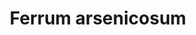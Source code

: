 ---
title: Ferrum arsenicosum
short_name: ferr-ar.
slug: ferrum_arsenicosum
category: general
cirillic: Феррум арсеникозум, соль железа и мышьяковой кислоты FeAsO4, Fe3(AsO4)2 
base_description: Арсенат железа
image: ferrum_arsenicosum.png
miasm: Псора
group: Соли

key_characteristic: |
  ###

typical_features:
typical_features_images:
typical_features_captions:

description: |
  **Арсенат железа** — это неорганическое соединение, соль **железа** и **мышьяковой кислоты**, которая существует в двух основных формах: **арсенат железа(II) (FeAsO4)** и **арсенат железа(III) (Fe3(AsO4)2)**.<br>
  Это токсичное вещество, нерастворимое в воде, используемое, например, в некоторых видах **минеральных удобрений** и **пестицидов**, но также являющееся опасным из-за содержания мышьяка.
  
  🔵 **Кент Дж. Т.**
  
  🔸 Жалобы в целом усиливаются утром при пробуждении; после полудня; вечером; до и после полуночи, ночью. Отвращение к свежему воздуху; состояние ухудшается на свежем воздухе. Общее физическое беспокойство. Хлороз. Анемия. Хорея у анемичных субъектов. 
  В целом хуже от холодного воздуха, и пациент очень чувствителен к холоду; ухудшение при замерзании, в холодном помещении. Легко простуживается. Слабость жизненной силы вследствие малярии или врождённого туберкулёза. Эпилептиформные судороги, тонические спазмы. 
  Расширение кровеносных сосудов. Наружные и внутренние отёки. Многие жалобы возникают или усиливаются после еды. Истощение. Пациенты легко падают в обморок. Больной для еды выбирает легкоусвояемые продукты. Масло вызывает расстройство во всём организме. 
  Ухудшение от холодных напитков, жирного, кислого, маринованного. Ощущение переполненности. Склонность к геморрагиям. Уплотнение воспалённых частей. Воспаление органов и лимфоузлов. Повышенная физическая раздражимость. Чувствительность к сотрясению. Подёргивание в мышцах. 
  Вялость, желание лечь. Последствия кровотечений и потери физиологических жидкостей. В положении лёжа ухудшаются многие симптомы. Чем больше пациент лежит, тем более беспокойным он становится, это вынуждает его подниматься и ходить туда-сюда. 
  Движение ухудшает состояние воспалённых органов, но улучшает общее состояние пациента. Желание двигаться. Катаральные воспаления. Онемение кистей, стоп и болезненных частей тела. Приливы крови к телу и голове. Боли в костях. Тянущие, давящие паралитические боли. 
  Болезненность; боль, как от ушиба; колющие, рвущие боли. Периодичность жалоб. Потение не облегчает симптомов. Полнокровные субъекты. Пульсация во всём теле и отдельных частях; пульсирующие боли. Глубоко действующее антипсорическое лекарство. Большинство жалоб усиливается в покое. 
  Лекарство хорошо подходит в случаях малярии, когда больной принял большое количество хинина. Расслабление всей мышечной системы с ощущением тяжести во всём теле. Ухудшение от физического усилия или бега, однако умеренная подвижность вызывает улучшение. Чувствительность к боли. 
  Ухудшение от длительного неподвижного сидения, хотя сразу после того, как больной сядет, ему становится лучше. Некоторые симптомы возникают во время сна или при пробуждении. Длительное неподвижное нахождение больного в положении стоя ухудшает состояние. 
  Сильное опухание поражённых частей. Отёки. Дрожание. Варикозное расширение вен. Длительная ходьба вызывает слабость. Медленная непродолжительная ходьба улучшает состояние, а ходьба на холоде и быстрая ходьба ухудшают его. 
  Сильная общая слабость: вечером; вследствие малярии; из-за потери физиологических жидкостей; от напряжения или ходьбы; паралитическая слабость. Жалобы усиливаются зимой, на холоде, на холодном ветру.<br>
  🔸 Раздражительность возникает, когда пациенту противоречат. Тревога ночью. Тревога, будто виновен в совершении преступления, со страхом, во время лихорадки. Радостный. Трудно сосредоточиться. Заторможенность по утрам при пробуждении; вечером. Добросовестный в мелочах. 
  Думает о смерти. Недовольный. Рассеянный. Возбудимый. Страх толпы, смерти, зла, людей. Забывчивость. Истеричность. Равнодушие. Нерешительность. Раздражительность. Смеющийся, весёлый. Чередование настроений и психических симптомов. Упрямый. Сварливый. 
  Ум поглощён религиозными переживаниями; угрызения совести. Беспокойство ночью, заставляющее вставать с постели. Мечется в постели во время жара. Выраженная тоска, вечером, в одиночестве. Сверхчувствителен к музыке. Серьёзное настроение. Оглушённость. Нерасположенность к беседе. 
  Звуки человеческой речи выводят пациента из себя. Чувствительность к человеческим голосам. Оцепенение. Помутнение сознания. Плаксивость.<br>
  🔸 Головокружения: с тенденцией к падению, при головной боли, при взгляде вниз, с тошнотой, при вставании. Пошатывание при ходьбе с потемнением в глазах.<br>
  🔸 Ощущение холода в волосистой части головы. Полнокровие мозга. Чувство натяжения в скальпе. Ощущение пустоты в голове. Чувство переполнения в голове. Выпадение волос. Жар в голове с ощущением холода в стопах. Приливы крови к голове. Тяжесть в голове, во лбу. Зуд кожи скальпа. 
  Страшные головные боли: утром, после полудня, вечером; усиливающиеся на холодном воздухе, ослабевающие на свежем воздухе. Катаральные головные боли. Боли в голове во время озноба. Улучшение от холодных компрессов. Головная боль с насморком. 
  Боли во время кашля, после еды, стучащие головные боли. Головные боли перед и во время менструации; при движении головы. Приступообразные; периодические; пульсирующие боли. Ухудшение от езды в экипаже; от встряхивания головой; в положении сидя.<br>
  🔸 Боли во лбу: больше справа; вечером; над глазами; в затылке. Боли в боковых отделах головы, справа; в висках, справа. Боли в висках и во лбу, в макушке. Сверлящие боли в висках. «взрывающие», тянущие, распирающие, рвущие боли. Давление во лбу, в висках. 
  Болезненность. Колющие боли в висках. Пульсация в голове; во лбу; в затылке; висках; макушке. Ощущение прохождения электрических разрядов через мозг.<br>
  🔸 Веки склеиваются за ночь. Выделение слизи из глаз. Тусклые глаза. Воспаление глаз скрофулёзного характера. Инъецированные склеры. Слёзотечение. Затруднение при открывании глаз. Боль в глазах: ноющая, жгучая, ощущение попавшего песка. Паралич зрительного нерва. Экзофтальм. 
  Покраснение глаз; век. Запавшие глаза. Отёки под глазами, отёки век. Желтизна склер. Дымка перед глазами.<br>
  🔸 Выделения из ушей, зловонные. Зуд. Шумы в ушах: звон, постукивание, рёв, свист. Боли в ушах. Колющие боли. Снижение зрения.<br>
  🔸 Хронический катар. Насморк. Выделения: кровянистые; корки; раздражающие; зелёные; гнойные; водянистые. Носовое кровотечение. Чиханье.<br>
  🔸 Тёмные круги вокруг глаз. Бледное, болезненное, землистого цвета, восковидное лицо. Болезненное, страдальческое выражение лица. Бледные губы. Во время озноба лицо краснеет. Желтушный цвет лица. Сухие губы. Жар в лице. Приливы жара, «лицо гиппократа». Боли в лице. Отёки на лице.<br>
  🔸 Кровоточивость рта и дёсен. Белый налёт на языке. Сухость во рту. Онемение языка. Жжение языка. Интенсивное слюновыделение. Гангренозный стоматит. Опухание дёсен. Горький, пресный, гнилостный, сладковатый вкус во рту.<br>
  🔸 Спазмы в глотке и ощущение удушья. Ощущение жара в горле. Комок в горле. Боль в горле при глотании. Жжение, саднение, першение. Затруднение при глотании.<br>
  🔸 Ощущение беспокойства в области желудка. Повышенный или даже волчий аппетит, несмотря на то что еда не вызывает удовольствия. Снижение аппетита. Отвращение к пище; мясу. Чувство сжатия. Сильнейшее желание хлеба, кислых продуктов. Растянутый желудок. 
  Отрыжка после еды: недостаточная, горькая, воздухом, съеденной пищей, зловонная, кислая. Изжога, чувство переполнения. Жар. Тошнота: перед едой, после еды, во время беременности. Боли: после холодных напитков, еды. Жжение, спазмы, давление после еды. Болезненность. Пульсация. 
  Сильная жажда. Также может быть отсутствие жажды при хронических болезнях.<br>
  🔸 Рвота: утром, ночью, после питья, кашля, еды, с головной болью, во время жара, при беременности. Рвота кровью, пищей, кислым.<br>
  🔸 Сокращение брюшных мышц. Распирание живота кишечными газами. Асцит. Метеоризм. Чувство переполнения. Бурчание в животе. Напряжение мышц брюшного пресса. Ощущение жара, тяжесть в животе. Воспаление в кишечнике. Зуд кожи живота. Полнокровие, застой и увеличение печени. 
  Боли в животе ночью, при кашле, после еды, во время менструации. Приступообразные боли. Тепло приносит облегчение. Боли в подреберьях, гипогастрии, печени, боку. Спазмы в животе перед дефекацией, вследствие метеоризма. Болезненность в гипогастрии, печени. 
  Ощущение нервного беспокойства в животе. Увеличение селезёнки и печени. Распирание в животе.<br>
  🔸 Запор. Спазмы. Диарея: утром, после полудня, после полуночи, ночью; жидкая, во время прорезывания зубов, после питья, от холодной воды, после еды, ухудшение при движении. Безболезненный понос. Метеоризм. Кровотечение из ануса. Наружные большие геморроидальные узлы. 
  Непроизвольная дефекация. Зуд ануса. Мокнутие в области ануса. Боли во время дефекации. Жжение во время и после опорожнения кишечника. Колющая боль. Тенезмы во время дефекации. Паралич прямой кишки. Выпадение прямой кишки во время опорожнения кишечника. 
  Неэффективные позывы до и после дефекации. Стул раздражающий, кровянистый, коричневый, частый, плотный, непереваренной пищей, слизистый, водянистый.<br>
  🔸 Боли в мочевом пузыре. Тенезмы. Постоянные позывы на мочеиспускание. Непроизвольное отхождение мочи по ночам.<br>
  🔸 Боли в почках.<br>
  🔸 Боли в уретре во время мочеиспускания.<br>
  🔸 Моча содержит белок, кровянистая, жгучая, при стоянии мутнеет, тёмная, красная, обильная, скудная, со слизистым осадком.<br>
  🔸 Выделение семенной жидкости.<br>
  🔸 Воспаление женских половых органов. Заболевания матки. Зуд гениталий. Бели: раздражающие, водянистые, белые. Аменорея. Менструальные выделения ярко-красные, обильные, тёмные, приходят слишком рано, болезненные, бледные, затягивающиеся, скудные, подавленные. 
  Маточное кровотечение. Боли в матке. Жжение половых губ. Выпадение матки.<br>
  🔸 Катаральное воспаление гортани и трахеи. Слизь в гортани и трахее. Жжение в дыхательных путях. Хрипы в дыхательном тракте. Охриплость. Потеря голоса. Остановка дыхания при кашле; астматического характера. Затруднение дыхания вечером, ночью, при кашле, в положении лёжа. 
  Дыхание шумное, короткое, с ощущением удушья. Предрасположенность к астматическим приступам после полуночи.<br>
  🔸 Кашель утром при вставании, вечером в постели, в положении лёжа, до полуночи, ночью, от холодного и свежего воздуха, от ходьбы на свежем воздухе; астматический кашель; хуже от глубокого вдоха, после питья. Сухой кашель по вечерам. Кашель после еды. 
  Изнуряющий кашель. Кашель при лихорадке, от раздражения в трахее. Влажный кашель усиливается от лежания; движения; при вставании на ноги; вынужден сесть. Спазматический кашель. Кашель усиливается от разговора. Щекочущий кашель: щекотание в гортани и трахее. Коклюш.<br>
  🔸 Мокрота отходит утром, днём, ночью; она кровянистая; с прожилками крови; обильная; отходит с трудом; в виде зелёноватой слизи; зловонная, гнойная, тошнотворная, гнилостная, сладковатая, густая, вязкая, беловатая, жёлтая.<br>
  🔸 Тревога в груди при симптомах со стороны сердца. Катаральное воспаление в грудной клетке. Чувство сжатия в груди, сердечные спазмы. Ощущение переполнения в грудной клетке. Лёгочное кровотечение. Жар в груди. Воспаление лёгких. 
  Шумы в сердце при сердечных заболеваниях и шумы, возникающие у анемичных пациентов. Ощущение сдавления в груди вечером. Боли в груди, при кашле, по бокам грудной клетки, в области грудины. Болезненность в грудной клетке, колющие боли при кашле. Ночные сердцебиения с чувством тревоги. 
  Спазмы в груди.<br>
  🔸 Ощущение холода в спине. Боли в спине ночью, при менструации, во время дефекации. Боли в области шеи, в грудном отделе позвоночника, в пояснице. Ноющие боли в спине. Боли, как от ушиба, в пояснице. Рвущие, пульсирующие боли в пояснице. Тугоподвижность шеи.<br>
  🔸 Холодные конечности, кисти и стопы. Спазмы в пальцах рук и ног. Судороги в кистях, бёдрах, икрах, стопах, подошвах. Синеватые ногти пальцев. Тяжесть в конечностях, стопах. Онемение кистей и пальцев рук; голеней, стоп. Боли в конечностях, суставах; ревматического характера. 
  Подагрические боли. Боли в верхних конечностях, ревматические, в плечевых суставах, локтях, запястьях, кистях. Боли в нижних конечностях. Ишиас, хуже ночью. Боли в бёдрах, паралитические боли, в коленях, лодыжках, стопах, пятках. Ноющие боли в конечностях. 
  Тянущие боли в руках, бёдрах. Болезненность в руках и ногах. Колющие боли в конечностях, плечевых и тазобедренных суставах, бёдрах. Рвущие боли в плечевых суставах, руках, бёдрах. Паралитическая слабость в конечностях. Беспокойство во всех конечностях, особенно в ногах. 
  Скованность в суставах рук, кистях и пальцах; в суставах ног, коленях и стопах. Опухание рук, кистей, коленей, лодыжек и стоп. Варикозные вены на ногах. Слабость в конечностях, суставах, коленях, голенях, лодыжках.<br>
  🔸 Тревожные сны. Беспокойство во сне. Сонливость после полудня и вечером. Бессонница до полуночи; с сонливостью. Раннее пробуждение.<br>
  🔸 У этого лекарства имеются озноб, жар и поты. Озноб утром, в полдень, вечером, ночью. Озноб даже в постели. Ежедневная и трёхдневная лихорадки. Озноб с дрожанием. Жар интенсивный, следует за ознобом, усиливается после полудня, вечером и сильнее всего ночью. 
  Жар после полуночи. Жар без озноба после полудня, вечером, ночью. Жар, перемежающийся с ознобом. Сухой жар. Приливы жара. Жар распространяется снизу вверх. Хроническая перемежающаяся лихорадка с увеличением печени и селезёнки. Внутренний жар с наружным ознобом. 
  Жар появляется после сна. Потливость днём и ночью. Потливость утром, ночью, во время тревоги, в постели, липкий пот, холодный пот, потливость при кашле, с сильным истощением, после еды, при малейшем усилии; длительная потливость; потливость в положении лёжа, при движении, утром; 
  обильный пот. Потливость во время и после сна; пот зловонный, кислый, оставляющий жёлтые пятна на белье; во время дефекации. Потоотделение ухудшает многие симптомы. Потливость утром, ночью, во время тревоги, в постели, липкий пот, холодный пот, потливость при кашле, 
  с сильным истощением, после еды, при малейшем усилии. Длительная потливость. Потливость в положении лёжа, при движении, утром. Обильный пот.<br>
  🔸 Жжение кожи. Холодность кожи. Печёночные пятна. Бледная кожа. Красные пятна. Желтизна. Кожа: сухость, чувствительность, болезненность, пастозность. Отёки. Язвы со жжением. Сухие бородавки.
  
  🔵 **Кларк**
  
  Арсенат железа. Железа диарсенат.
  Fe3(aso4)2.
  
  Hale был первым, кто назначил fe. ars. в разведении 2х анемичной девушке, которая тщетно лечилась двумя препаратами железом и мышьяком по методу старой школы, и немедленно получил хороший результат.<br>
  P. c. majumdar («ind. hom. rev.», v 104) с успехом использовал его в случаях увеличения печени и селезенки, сопровождавшихся лихорадкой. При отсутствии лихорадки лучше применять fe. iod. указаниями на fe. ars. являются: увеличение селезенки с высокой и длительной лихорадкой: когда температура повышена, лицо пациента краснеет и покрывается пoтом, в период отсутствия лихорадки лицо бледное.<br> 
  Отвращение к работе, ему трудно просто встать с постели. Запор или иногда жидкий стул. Стул состоит из непереваренной пищи и слизи. Жажды нет ни на одной стадии лихорадки. Длительный интенсивный жар со слабым жжением всего тела, истощение и слабость.<br> 
  majumdar сообщает о двух случаях, при которых был показан fe. аrs. [1] здоровый, сильный мужчина 25 лет поехал в бангладеш, в район, где очень распространена малярия, там он и перенес первый приступ лихорадки. Его лечили большими дозами хинина, которые на некоторое время подавили приступы, но тем не менее время от времени они возобновлялись. Через четыре года он вернулся домой другим человеком: бледным, истощенным, желтушным, печень и селезенка были резко увеличены (заполняли верхние отделы брюшной полости), плотные, болезненные при пальпации. Увеличенные печень и селезенка оставляли в животе мало места для желудка и кишечника. У него был стойкий запор, лихорадка, которая появлялась обычно днем, но не сопровождалась ни ознобом, ни жаждой, обильный пот не уменьшал лихорадку. Через три дня после назначения fe. ars. 6 наступило улучшение. Оно продолжалось в течение полутора месяцев, временами приостанавливаясь, через шесть месяцев он полностью выздоровел. [2] мальчик 15 лет страдал от лихорадки, сопровождавшейся увеличением селезенки. Увеличения печени не было. Волчий аппетит, но переваривание нарушено, жидкий стул непереваренной пищей. Длительная лихорадка, температура 3840°с, жжение во всем теле. Несильная жажда. Сильнейшее истощение. Был назначен fe. ars. 6 утром и вечером. В течение года пациент полностью вылечился. fe. ars. с успехом использовался и в случае альбуминурии.

description_images:
description_captions:

clinical_indications: |

etiology: |
  ✔ Последствия кровотечений и потери физиологических жидкостей.<br>
  ✔ Лекарство хорошо подходит в случаях малярии, когда больной принял большое количество хинина. 
remedy_miasms:
  - title: Псора
    image:
    alt:
    content: |
      Глубоко действующее антипсорическое лекарство. 
symptoms_by_system: |
  **Голова**<br>
  **Головокружения:** с тенденцией к падению, при головной боли, при взгляде вниз, с тошнотой, при вставании.<br> 
  Пошатывание при ходьбе с потемнением в глазах.<br>
  Ощущение холода в волосистой части головы.<br> 
  Полнокровие мозга.<br> 
  Чувство натяжения в скальпе.<br> 
  Ощущение пустоты в голове.<br> 
  Чувство переполнения в голове.<br> 
  Выпадение волос.<br>
  Жар в голове с ощущением холода в стопах.<br> 
  Приливы крови к голове.<br> 
  Тяжесть в голове, во лбу.<br> 
  Зуд кожи скальпа.<br> 
  **Страшные головные боли:** утром, после полудня, вечером; усиливающиеся на холодном воздухе, ослабевающие на свежем воздухе.<br> 
  Катаральные головные боли.<br> 
  Боли в голове во время озноба. Улучшение от холодных компрессов.<br> 
  Головная боль с насморком.<br> 
  Боли во время кашля, после еды, стучащие головные боли.<br> 
  Головные боли перед и во время менструации; при движении головы.<br> 
  Приступообразные; периодические; пульсирующие боли.<br> 
  Ухудшение от езды в экипаже; от встряхивания головой; в положении сидя.<br>
  **Боли во лбу:** больше справа; вечером; над глазами; в затылке.<br> 
  Боли в боковых отделах головы, справа; в висках, справа.<br> 
  Боли в висках и во лбу, в макушке.<br> 
  Сверлящие боли в висках. «взрывающие», тянущие, распирающие, рвущие боли.<br> 
  Давление во лбу, в висках. Болезненность. Колющие боли в висках. Пульсация в голове; во лбу; в затылке; висках; макушке. Ощущение прохождения электрических разрядов через мозг.<br>
  
  **Глаза**<br>
  Веки склеиваются за ночь.<br> 
  Выделение слизи из глаз.<br> 
  Тусклые глаза.<br> 
  Воспаление глаз скрофулёзного характера.<br> 
  Инъецированные склеры.<br> 
  Слёзотечение.<br> 
  Затруднение при открывании глаз.<br> 
  **Боль в глазах:** ноющая, жгучая, ощущение попавшего песка.<br> 
  Паралич зрительного нерва.<br> 
  Экзофтальм.<br> 
  Покраснение глаз; век.<br> 
  Запавшие глаза.<br> 
  Отёки под глазами, отёки век.<br> 
  Желтизна склер.<br> 
  Дымка перед глазами.<br>
  Снижение зрения.
  
  **Уши**<br>
  Выделения из ушей, зловонные.<br> 
  Зуд.<br> 
  Шумы в ушах: звон, постукивание, рёв, свист.<br> 
  Боли в ушах.<br> 
  Колющие боли.<br>
  
  **Нос**<br>
  Хронический катар.<br> 
  Насморк.<br> 
  **Выделения:** кровянистые; корки; раздражающие; зелёные; гнойные; водянистые.<br> 
  Носовое кровотечение.<br> 
  Чиханье.
  
  **Лицо**<br>
  Тёмные круги вокруг глаз.<br> 
  Бледное, болезненное, землистого цвета, восковидное лицо.<br> 
  Болезненное, страдальческое выражение лица.<br> 
  Бледные губы.<br> 
  Во время озноба лицо краснеет.<br> 
  Желтушный цвет лица.<br> 
  Сухие губы.<br> 
  Жар в лице.<br> 
  Приливы жара, «лицо гиппократа».<br> 
  Боли в лице.<br> 
  Отёки на лице.
  
  **Рот**<br>
  Кровоточивость рта и дёсен.<br> 
  Белый налёт на языке.<br> 
  Сухость во рту.<br> 
  Онемение языка.<br> 
  Жжение языка.<br>
  Интенсивное слюновыделение.<br> 
  Гангренозный стоматит.<br> 
  Опухание дёсен.<br> 
  Горький, пресный, гнилостный, сладковатый вкус во рту.
  
  **Горло**<br>
  Спазмы в глотке и ощущение удушья.<br> 
  Ощущение жара в горле.<br> 
  Комок в горле.<br> 
  Боль в горле при глотании.<br> 
  Жжение, саднение, першение.<br> 
  Затруднение при глотании.
  
  **Желудок**<br>
  Ощущение беспокойства в области желудка.<br> 
  Повышенный или даже волчий аппетит, несмотря на то что еда не вызывает удовольствия.<br> 
  Снижение аппетита.<br> 
  Отвращение к пище; мясу.<br> 
  Чувство сжатия.<br> 
  Сильнейшее желание хлеба, кислых продуктов.<br> 
  Растянутый желудок.<br> 
  **Отрыжка после еды:** недостаточная, горькая, воздухом, съеденной пищей, зловонная, кислая.<br> 
  Изжога, чувство переполнения.<br> 
  Жар.<br> 
  **Тошнота:** перед едой, после еды, во время беременности.<br> 
  **Боли:** после холодных напитков, еды.<br> 
  Жжение, спазмы, давление после еды.<br> 
  Болезненность.<br> 
  Пульсация.<br> 
  Сильная жажда. Также может быть отсутствие жажды при хронических болезнях.<br>
  **Рвота:** утром, ночью, после питья, кашля, еды, с головной болью, во время жара, при беременности.<br> 
  Рвота кровью, пищей, кислым.
  
  **Живот**<br>
  Сокращение брюшных мышц.<br> 
  Распирание живота кишечными газами.<br> 
  Асцит.<br> 
  Метеоризм.<br> 
  Чувство переполнения.<br> 
  Бурчание в животе.<br> 
  Напряжение мышц брюшного пресса.<br> 
  Ощущение жара, тяжесть в животе.<br> 
  Воспаление в кишечнике.<br> 
  Зуд кожи живота.<br> 
  Полнокровие, застой и увеличение печени.<br> 
  Боли в животе ночью, при кашле, после еды, во время менструации.<br> 
  Приступообразные боли. Тепло приносит облегчение.<br> 
  Боли в подреберьях, гипогастрии, печени, боку.<br> 
  Спазмы в животе перед дефекацией, вследствие метеоризма.<br> 
  Болезненность в гипогастрии, печени.<br> 
  Ощущение нервного беспокойства в животе.<br> 
  Увеличение селезёнки и печени.<br> 
  Распирание в животе.<br>
  Запор.<br> 
  Спазмы.<br> 
  Диарея: утром, после полудня, после полуночи, ночью; жидкая, во время прорезывания зубов, после питья, от холодной воды, после еды, ухудшение при движении. Безболезненный понос.<br> 
  Метеоризм.<br> 
  Кровотечение из ануса.<br> 
  Наружные большие геморроидальные узлы.<br> 
  Непроизвольная дефекация.<br> 
  Зуд ануса.<br> 
  Мокнутие в области ануса.<br> 
  Боли во время дефекации.<br> 
  Жжение во время и после опорожнения кишечника. Колющая боль.<br> 
  Тенезмы во время дефекации.<br> 
  Паралич прямой кишки.<br> 
  Выпадение прямой кишки во время опорожнения кишечника.<br> 
  Неэффективные позывы до и после дефекации.<br> 
  Стул раздражающий, кровянистый, коричневый, частый, плотный, непереваренной пищей, слизистый, водянистый.
  
  **Мочевая система**<br>
  Боли в мочевом пузыре.<br> 
  Тенезмы.<br> 
  Постоянные позывы на мочеиспускание.<br> 
  Непроизвольное отхождение мочи по ночам.<br>
  Боли в почках.<br>
  Боли в уретре во время мочеиспускания.<br>
  Моча содержит белок, кровянистая, жгучая, при стоянии мутнеет, тёмная, красная, обильная, скудная, со слизистым осадком.
  
  **Мужская половая система**<br>
  Выделение семенной жидкости.
  
  **Женская половая система**<br>
  Воспаление женских половых органов.<br> 
  Заболевания матки.<br> 
  Зуд гениталий.<br> 
  Бели: раздражающие, водянистые, белые.<br> 
  Аменорея.<br> 
  Менструальные выделения ярко-красные, обильные, тёмные, приходят слишком рано, болезненные, бледные, затягивающиеся, скудные, подавленные.<br> 
  Маточное кровотечение.<br> 
  Боли в матке.<br> 
  Жжение половых губ.<br> 
  Выпадение матки.
  
  **Гортань**<br>
  Катаральное воспаление гортани и трахеи.<br>
  Слизь в гортани и трахее.<br> 
  Жжение в дыхательных путях.<br> 
  Хрипы в дыхательном тракте.<br> 
  Охриплость. Потеря голоса.<br> 
  Остановка дыхания при кашле; астматического характера.<br> 
  Затруднение дыхания вечером, ночью, при кашле, в положении лёжа.<br> 
  Дыхание шумное, короткое, с ощущением удушья.<br> 
  Предрасположенность к астматическим приступам после полуночи.<br>
  Кашель утром при вставании, вечером в постели, в положении лёжа, до полуночи, ночью, от холодного и свежего воздуха, от ходьбы на свежем воздухе; астматический кашель; хуже от глубокого вдоха, после питья.<br> 
  Сухой кашель по вечерам.<br> 
  Кашель после еды.<br> 
  Изнуряющий кашель.<br> 
  Кашель при лихорадке, от раздражения в трахее.<br> 
  Влажный кашель усиливается от лежания; движения; при вставании на ноги; вынужден сесть.<br> 
  Спазматический кашель. Кашель усиливается от разговора.<br> 
  **Щекочущий кашель:** щекотание в гортани и трахее.<br> 
  Коклюш.<br>
  Мокрота отходит утром, днём, ночью; она кровянистая; с прожилками крови; обильная; отходит с трудом; в виде зелёноватой слизи; зловонная, гнойная, тошнотворная, гнилостная, сладковатая, густая, вязкая, беловатая, жёлтая.
  
  **Грудь**<br>
  Тревога в груди при симптомах со стороны сердца.<br> 
  Катаральное воспаление в грудной клетке.<br> 
  Чувство сжатия в груди, сердечные спазмы.<br> 
  Ощущение переполнения в грудной клетке.<br> 
  Лёгочное кровотечение.<br> 
  Жар в груди.<br> 
  Воспаление лёгких.<br> 
  Шумы в сердце при сердечных заболеваниях и шумы, возникающие у анемичных пациентов.<br> 
  Ощущение сдавления в груди вечером.<br> 
  Боли в груди, при кашле, по бокам грудной клетки, в области грудины.<br> 
  Болезненность в грудной клетке, колющие боли при кашле. Ночные сердцебиения с чувством тревоги.<br> 
  Спазмы в груди.
  
  **Спина**<br>
  Ощущение холода в спине.<br> 
  Боли в спине ночью, при менструации, во время дефекации.<br> 
  Боли в области шеи, в грудном отделе позвоночника, в пояснице.<br> 
  Ноющие боли в спине.<br> 
  Боли, как от ушиба, в пояснице.<br> 
  Рвущие, пульсирующие боли в пояснице.<br> 
  Тугоподвижность шеи.
  
  **Конечности**<br>
  Холодные конечности, кисти и стопы.<br> 
  Спазмы в пальцах рук и ног.<br> 
  Судороги в кистях, бёдрах, икрах, стопах, подошвах.<br> 
  Синеватые ногти пальцев.<br> 
  Тяжесть в конечностях, стопах.<br> 
  Онемение кистей и пальцев рук; голеней, стоп.<br> 
  Боли в конечностях, суставах; ревматического характера.<br> 
  Подагрические боли.<br> 
  Боли в верхних конечностях, ревматические, в плечевых суставах, локтях, запястьях, кистях.<br> 
  Боли в нижних конечностях.<br> 
  Ишиас, хуже ночью.<br> 
  Боли в бёдрах, паралитические боли, в коленях, лодыжках, стопах, пятках.<br> 
  Ноющие боли в конечностях.<br> 
  Тянущие боли в руках, бёдрах.<br> 
  Болезненность в руках и ногах.<br> 
  Колющие боли в конечностях, плечевых и тазобедренных суставах, бёдрах.<br> 
  Рвущие боли в плечевых суставах, руках, бёдрах.<br> 
  Паралитическая слабость в конечностях.<br> 
  Беспокойство во всех конечностях, особенно в ногах.<br> 
  Скованность в суставах рук, кистях и пальцах; в суставах ног, коленях и стопах.<br> 
  Опухание рук, кистей, коленей, лодыжек и стоп.<br> 
  Варикозные вены на ногах.<br> 
  Слабость в конечностях, суставах, коленях, голенях, лодыжках.
  
  **Сон**<br>
  Тревожные сны.<br> 
  Беспокойство во сне.<br> 
  Сонливость после полудня и вечером.<br> 
  Бессонница до полуночи; с сонливостью.<br> 
  Раннее пробуждение.
  
  **Лихорадка**<br>
  У этого лекарства имеются озноб, жар и поты. <br>
  Озноб утром, в полдень, вечером, ночью.<br> 
  Озноб даже в постели.<br> 
  Ежедневная и трёхдневная лихорадки.<br> 
  Озноб с дрожанием. <br>
  Жар интенсивный, следует за ознобом, усиливается после полудня, вечером и сильнее всего ночью.<br> 
  Жар после полуночи.<br> 
  Жар без озноба после полудня, вечером, ночью.<br> 
  Жар, перемежающийся с ознобом.<br> 
  Сухой жар.<br>
  Приливы жара.<br> 
  Жар распространяется снизу вверх.<br> 
  Хроническая перемежающаяся лихорадка с увеличением печени и селезёнки.<br> 
  Внутренний жар с наружным ознобом.<br> 
  Жар появляется после сна. Потливость днём и ночью.<br> 
  Потливость утром, ночью, во время тревоги, в постели, липкий пот, холодный пот, потливость при кашле, с сильным истощением, после еды, при малейшем усилии; длительная потливость; потливость в положении лёжа, при движении, утром; обильный пот.<br> 
  Потливость во время и после сна; пот зловонный, кислый, оставляющий жёлтые пятна на белье; во время дефекации.<br> 
  Потоотделение ухудшает многие симптомы.<br> 
  Потливость утром, ночью, во время тревоги, в постели, липкий пот, холодный пот, потливость при кашле, с сильным истощением, после еды, при малейшем усилии.<br> 
  Длительная потливость.<br> 
  Потливость в положении лёжа, при движении, утром.<br> 
  Обильный пот.
  
  **Кожа**<br>
  Жжение кожи.<br> 
  Холодность кожи.<br> 
  Печёночные пятна.<br> 
  Бледная кожа.<br> 
  Красные пятна.<br> 
  Желтизна.<br> 
  **Кожа:** сухость, чувствительность, болезненность, пастозность. 
  Отёки.<br> 
  Язвы со жжением.<br> 
  Сухие бородавки.
  
symptoms:
  common:
    - Общее физическое беспокойство
    - Хлороз
    - Анемия
    - Хорея у анемичных субъектов
    - Слабость жизненной силы вследствие малярии или врождённого туберкулёза
    - Эпилептиформные судороги, тонические спазмы
    - Расширение кровеносных сосудов
    - Наружные и внутренние отёки
    - Истощение. Пациенты легко падают в обморок
    - Склонность к геморрагиям
    - Уплотнение воспалённых частей
    - Воспаление органов и лимфоузлов 
    - Повышенная физическая раздражимость
    - Чувствительность к сотрясению
    - Подёргивание в мышцах
    - Вялость, желание лечь
    - Катаральные воспаления
    - Онемение кистей, стоп и болезненных частей тела
    - Приливы крови к телу и голове
    - Боли в костях
    - Тянущие, давящие паралитические боли
    - Болезненность; боль, как от ушиба; колющие, рвущие боли.
    - Пульсация во всём теле и отдельных частях, пульсирующие боли
    - Чувствительность к боли
    - Сильное опухание поражённых частей. Отёки. 
    - Дрожание
    - Варикозное расширение вен
  mental:
    - Раздражительность возникает, когда пациенту противоречат
    - Тревога ночью (‼️)
    - Радостный
    - Трудно сосредоточиться
    - Заторможенность по утрам при пробуждении; вечером
    - Добросовестный в мелочах
    - Думает о смерти
    - Недовольный
    - Рассеянный
    - Возбудимый
    - Страх толпы, смерти, зла, людей (‼️)
    - Забывчивость
    - Истеричность
    - Равнодушие
    - Нерешительность
    - Раздражительность (‼️)
    - Смеющийся, весёлый
    - Упрямый
    - Сварливый (‼️)
    - Беспокойство ночью, заставляющее вставать с постели (‼️)
    - Мечется в постели во время жара
    - Выраженная тоска, вечером, в одиночестве (‼️)
    - Сверхчувствителен к музыке (‼️)
    - Оглушённость
    - Серьёзное настроение
    - Нерасположенность к беседе (‼️)
    - Звуки человеческой речи выводят пациента из себя (‼️)
    - Чувствительность к человеческим голосам
    - Оцепенение
    - Помутнение сознания
    - Плаксивость
  particular:
    - Периодичность жалоб
    - Потение не облегчает симптомов
    - Тревога, будто виновен в совершении преступления, со страхом, во время лихорадки
    - Чередование настроений и психических симптомов
    - Ум поглощён религиозными переживаниями; угрызения совести

application: |

modalities:
  deterioration:
    - При пробуждении; после полудня; вечером; до и после полуночи, ночью, во время сна
    - На свежем воздухе
    - От холодного воздуха
    - При замерзании, в холодном помещении
    - После еды
    - От масла, жирного
    - От холодных напитков
    - От кислого, маринованного
    - От длительного неподвижного сидения
    - Длительное неподвижное нахождение больного в положении стоя
    - В положении лежа (‼️)
    - В покое
    - Ходьба на холоде и быстрая ходьба
    - Зимой, на холоде, на холодном ветру
  improvement:
    - Сразу после того, как больной сядет
    - Медленная непродолжительная ходьба
    - От легкоусвояемых продуктов

keywords:
  - 
keywords_images: 
keywords_captions:

images_block:
images_block_captions:

characteristic: |
characteristic_images: 
characteristic_captions:

differential_diagnosis: |

antidotes: |

custom_blocks:
  - title:
    image:
    alt:
    content: |

personality: |
personality_images:
personality_captions:

сultural_аrchetypes: |
сultural_аrchetypes_images:
сultural_аrchetypes_captions:

sources:
  - text:
    url:   
---
